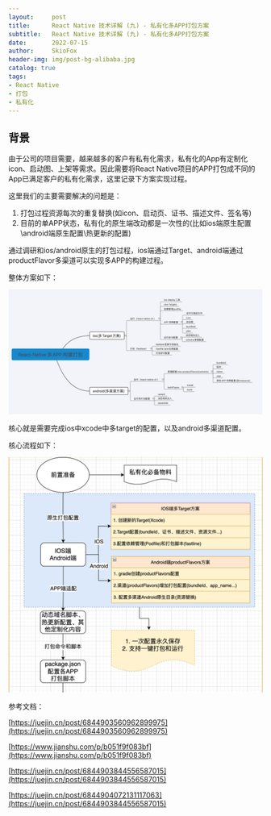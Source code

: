 ```yaml
---
layout:     post
title:      React Native 技术详解 (九) - 私有化多APP打包方案
subtitle:   React Native 技术详解 (九) - 私有化多APP打包方案
date:       2022-07-15
author:     SkioFox
header-img: img/post-bg-alibaba.jpg
catalog: true
tags:
- React Native
- 打包
- 私有化
---
```


## 背景

由于公司的项目需要，越来越多的客户有私有化需求，私有化的App有定制化icon、启动图、上架等需求。因此需要将React Native项目的APP打包成不同的App已满足客户的私有化需求，这里记录下方案实现过程。

这里我们的主要需要解决的问题是：

1. 打包过程资源每次的重复替换(如icon、启动页、证书、描述文件、签名等)
2. 目前的单APP状态，私有化的原生端改动都是一次性的(比如ios端原生配置\android端原生配置\热更新的配置)

通过调研和ios/android原生的打包过程，ios端通过Target、android端通过productFlavor多渠道可以实现多APP的构建过程。

整体方案如下：

![](/img/2022-07-15/01.png)

核心就是需要完成ios中xcode中多target的配置，以及android多渠道配置。

核心流程如下：

![](/img/2022-07-15/02.png)


参考文档：

[https://juejin.cn/post/6844903560962899975](https://juejin.cn/post/6844903560962899975)

[https://www.jianshu.com/p/b051f9f083bf](https://www.jianshu.com/p/b051f9f083bf)

[https://juejin.cn/post/6844903844556587015](https://juejin.cn/post/6844903844556587015)

[https://juejin.cn/post/6844904072131117063](https://juejin.cn/post/6844903844556587015)